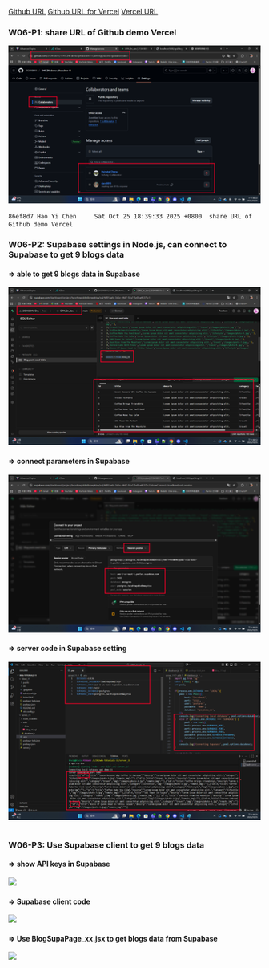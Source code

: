 [Github URL](https://github.com/213410011/1141-2N-demo-yihaochen-11)
[Github URL for Vercel](https://github.com/213410011/1141_2N_demo_vercel_ChenYiHao_11)
[Vercel URL](https://1141-2-n-demo-vercel-chenyihao-11.vercel.app/)

### W06-P1: share URL of Github demo Vercel
 
![](w06-p1.png)
 
```
86ef8d7 Hao Yi Chen     Sat Oct 25 18:39:33 2025 +0800  share URL of Github demo Vercel
```

### W06-P2: Supabase settings in Node.js, can connect to Supabase to get 9 blogs data
 
#### => able to get 9 blogs data in Supabase
 
![](w06-p2-1.png)
 
#### => connect parameters in Supabase
 
![](w06-p2-2.png)
 
#### => server code in Supabase setting
 
![](w06-p2-3.png)
 
```

```

### W06-P3: Use Supabase client to get 9 blogs data
 
#### => show API keys in Supabase
 
![](w06-p3-1.png)
 
#### => Supabase client code
 
![](w06-p3-2.png)
 
#### => Use BlogSupaPage_xx.jsx to get blogs data from Supabase
 
![](w06-p3-3.png)
 
```

```